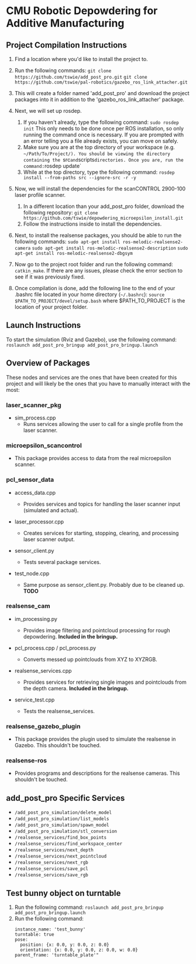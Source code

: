 # __**CMU Robotic Depowdering for Additive Manufacturing**__

## __**Project Compilation Instructions**__
 1. Find a location where you'd like to install the project to.
 2. Run the following commands:
 `git clone https://github.com/tswie/add_post_pro.git`
 `git clone https://github.com/tswie/pal-robotics/gazebo_ros_link_attacher.git`
 3. This will create a folder named 'add_post_pro' and download the project packages into it in addition to the 'gazebo_ros_link_attacher' package.
 4. Next, we will set up rosdep.
    1. If you haven't already, type the following command:
   `sudo rosdep init`
   This only needs to be done once per ROS installation, so only running the command once is necessary. If you are prompted
   with an error telling you a file already exists, you can move on safely.
    2. Make sure you are at the top directory of your workspace (e.g. `~/Path/To/Project/). You should be viewing the directory
   containing the `src` and `scripts` directories. Once you are, run the command: `rosdep update`
    3. While at the top directory, type the following command:
   `rosdep install --from-paths src --ignore-src -r -y`

 5. Now, we will install the dependencies for the scanCONTROL 2900-100 laser profile scanner.
    1. In a different location than your add_post_pro folder, download the following repository:
   `git clone https://github.com/tswie/depowdering_microepsilon_install.git`
    2. Follow the instructions inside to install the dependencies.

 6. Next, to install the realsense packages, you should be able to run the following commands:
 `sudo apt-get install ros-melodic-realsense2-camera`
 `sudo apt-get install ros-melodic-realsense2-description`
 `sudo apt-get install ros-melodic-realsense2-dbgsym`

 1. Now go to the project root folder and run the following command:
 `catkin_make`. If there are any issues, please check the error section to see if it was previously fixed.

 8. Once compilation is done, add the following line to the end of your .bashrc file located in your home directory (`~/.bashrc`):
 `source $PATH_TO_PROJECT/devel/setup.bash`
 where $PATH_TO_PROJECT is the location of your project folder.

## __**Launch Instructions**__
To start the simulation (Rviz and Gazebo), use the following command:
`roslaunch add_post_pro_bringup add_post_pro_bringup.launch`

## __**Overview of Packages**__
These nodes and services are the ones that have been created for this project and will likely be the ones that you have to manually interact with the most:

### __**laser_scanner_pkg**__
 - sim_process.cpp
   * Runs services allowing the user to call for a single profile from the laser scanner.

### __**microepsilon_scancontrol**__
 - This package provides access to data from the real microepsilon scanner. 

### __**pcl_sensor_data**__
 - access_data.cpp
   * Provides services and topics for handling the laser scanner input (simulated and actual).

 - laser_processor.cpp
   * Creates services for starting, stopping, clearing, and processing laser scanner output.

 - sensor_client.py
   * Tests several package services.

 - test_node.cpp
   * Same purpose as sensor_client.py. Probably due to be cleaned up. **TODO**

### __**realsense_cam**__
 - im_processing.py
   * Provides image filtering and pointcloud processing for rough depowdering. **Included in the bringup.**

 - pcl_process.cpp / pcl_process.py
   * Converts messed up pointclouds from XYZ to XYZRGB.

 - realsense_services.cpp
   * Provides services for retrieving single images and pointclouds from the depth camera.  **Included in the bringup.**

 - service_test.cpp
   * Tests the realsense_services.

### __**realsense_gazebo_plugin**__
 - This package provides the plugin used to simulate the realsense in Gazebo. This shouldn't be touched.

### __**realsense-ros**__
 - Provides programs and descriptions for the realsense cameras. This shouldn't be touched.


## __**add_post_pro Specific Services**__
 - `/add_post_pro_simulation/delete_model`
 - `/add_post_pro_simulation/list_models`
 - `/add_post_pro_simulation/spawn_model`
 - `/add_post_pro_simulation/stl_conversion`
 - `/realsense_services/find_box_points`
 - `/realsense_services/find_workspace_center`
 - `/realsense_services/next_depth`
 - `/realsense_services/next_pointcloud`
 - `/realsense_services/next_rgb`
 - `/realsense_services/save_pcl`
 - `/realsense_services/save_rgb`

## __**Test bunny object on turntable**__
1. Run the following command: `roslaunch add_post_pro_bringup add_post_pro_bringup.launch`
2. Run the following command:  
    ``` rosservice call /add_post_pro_simulation/spawn_model "model_name: 'test_bunny'  
    instance_name: 'test_bunny'  
    turntable: true  
    pose:  
      position: {x: 0.0, y: 0.0, z: 0.0}  
      orientation: {x: 0.0, y: 0.0, z: 0.0, w: 0.0}  
    parent_frame: 'turntable_plate'"  
    ```
